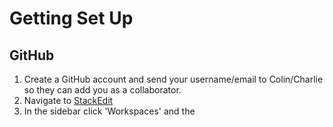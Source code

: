 
# Getting Set Up


## GitHub

 1. Create a GitHub account and send your username/email to Colin/Charlie so they can add you as a collaborator.
 2. Navigate to [StackEdit](https://stackedit.io/) 
 3. In the sidebar click 'Workspaces' and the

<!--stackedit_data:
eyJoaXN0b3J5IjpbLTE4MzA2Nzk1MTAsMTU0OTcxNjAwMCwxNz
k2NzcxXX0=
-->